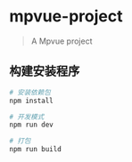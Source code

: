 # mpvue-project
> A Mpvue project

## 构建安装程序

``` bash
# 安装依赖包
npm install

# 开发模式
npm run dev

# 打包
npm run build
```
